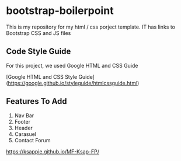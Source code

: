 # bootstrap-boilerpoint

This is my repository for my html / css porject template. IT has links to Bootstrap CSS and JS files

## Code Style Guide

For this project, we used Google HTML and CSS Guide

[Google HTML and CSS Style Guide] (https://google.github.io/styleguide/htmlcssguide.html)

## Features To Add

1. Nav Bar
2. Footer
3. Header
4. Carasuel
5. Contact Forum


https://ksappie.github.io/MF-Ksap-FP/
